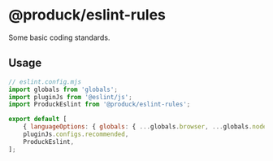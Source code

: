 # @produck/eslint-rules

Some basic coding standards.

## Usage

```js
// eslint.config.mjs
import globals from 'globals';
import pluginJs from '@eslint/js';
import ProduckEslint from '@produck/eslint-rules';

export default [
	{ languageOptions: { globals: { ...globals.browser, ...globals.node } } },
	pluginJs.configs.recommended,
	ProduckEslint,
];
```
